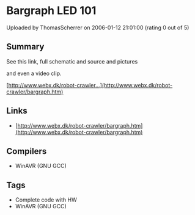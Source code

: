 # Bargraph LED 101

Uploaded by ThomasScherrer on 2006-01-12 21:01:00 (rating 0 out of 5)

## Summary

See this link, full schematic and source and pictures  

and even a video clip.  

[http://www.webx.dk/robot-crawler...](http://www.webx.dk/robot-crawler/bargraph.htm)

## Links

- [http://www.webx.dk/robot-crawler/bargraph.htm](http://www.webx.dk/robot-crawler/bargraph.htm)

## Compilers

- WinAVR (GNU GCC)

## Tags

- Complete code with HW
- WinAVR (GNU GCC)
